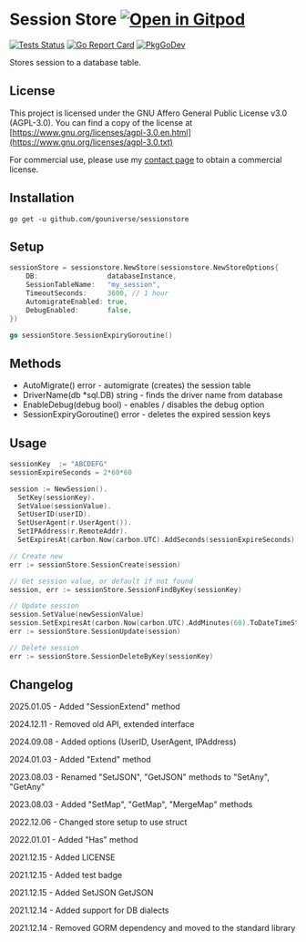 # Session Store <a href="https://gitpod.io/#https://github.com/gouniverse/sessionstore" style="float:right:"><img src="https://gitpod.io/button/open-in-gitpod.svg" alt="Open in Gitpod" loading="lazy"></a>

[![Tests Status](https://github.com/gouniverse/sessionstore/actions/workflows/test.yml/badge.svg?branch=main)](https://github.com/gouniverse/sessionstore/actions/workflows/test.yml)
[![Go Report Card](https://goreportcard.com/badge/github.com/gouniverse/sessionstore)](https://goreportcard.com/report/github.com/gouniverse/sessionstore)
[![PkgGoDev](https://pkg.go.dev/badge/github.com/gouniverse/sessionstore)](https://pkg.go.dev/github.com/gouniverse/sessionstore)

Stores session to a database table.

## License

This project is licensed under the GNU Affero General Public License v3.0 (AGPL-3.0). You can find a copy of the license at [https://www.gnu.org/licenses/agpl-3.0.en.html](https://www.gnu.org/licenses/agpl-3.0.txt)

For commercial use, please use my [contact page](https://lesichkov.co.uk/contact) to obtain a commercial license.

## Installation
```
go get -u github.com/gouniverse/sessionstore
```

## Setup

```go
sessionStore = sessionstore.NewStore(sessionstore.NewStoreOptions{
	DB:                 databaseInstance,
	SessionTableName:   "my_session",
	TimeoutSeconds:     3600, // 1 hour
	AutomigrateEnabled: true,
	DebugEnabled:       false,
})

go sessionStore.SessionExpiryGoroutine()
```

## Methods

- AutoMigrate() error - automigrate (creates) the session table
- DriverName(db *sql.DB) string - finds the driver name from database
- EnableDebug(debug bool) - enables / disables the debug option
- SessionExpiryGoroutine() error - deletes the expired session keys

## Usage

```go
sessionKey  := "ABCDEFG"
sessionExpireSeconds = 2*60*60

session := NewSession().
  SetKey(sessionKey).
  SetValue(sessionValue).
  SetUserID(userID).
  SetUserAgent(r.UserAgent()).
  SetIPAddress(r.RemoteAddr).
  SetExpiresAt(carbon.Now(carbon.UTC).AddSeconds(sessionExpireSeconds).ToDateTimeString(carbon.UTC))

// Create new
err := sessionStore.SessionCreate(session)

// Get session value, or default if not found
session, err := sessionStore.SessionFindByKey(sessionKey)

// Update session
session.SetValue(newSessionValue)
session.SetExpiresAt(carbon.Now(carbon.UTC).AddMinutes(60).ToDateTimeString(carbon.UTC))
err := sessionStore.SessionUpdate(session)

// Delete session
err := sessionStore.SessionDeleteByKey(sessionKey)
```


## Changelog

2025.01.05 - Added "SessionExtend" method

2024.12.11 - Removed old API, extended interface

2024.09.08 - Added options (UserID, UserAgent, IPAddress)

2024.01.03 - Added "Extend" method

2023.08.03 - Renamed "SetJSON", "GetJSON" methods to "SetAny", "GetAny"

2023.08.03 - Added "SetMap", "GetMap", "MergeMap" methods

2022.12.06 - Changed store setup to use struct

2022.01.01 - Added "Has" method

2021.12.15 - Added LICENSE

2021.12.15 - Added test badge

2021.12.15 - Added SetJSON GetJSON

2021.12.14 - Added support for DB dialects

2021.12.14 - Removed GORM dependency and moved to the standard library
